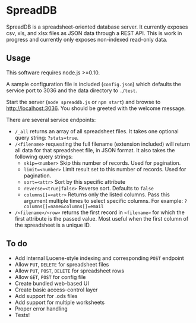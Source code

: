 SpreadDB
========

SpreadDB is a spreadsheet-oriented database server. It currently exposes csv,
xls, and xlsx files as JSON data through a REST API. This is work in progress
and currently only exposes non-indexed read-only data.

Usage
-----
This software requires node.js >=0.10.

A sample configuration file is included (`config.json`) which defaults the
service port to 3036 and the data directory to `./test`.

Start the server (`node spreaddb.js` or `npm start`) and browse to
[http://localhost:3036](http://localhost:3036). You should be greeted with the
welcome message.

There are several service endpoints:

* `/_all` returns an array of all spreadsheet files. It takes one optional query
string: `?stats=true`.
* `/<filename>` requesting the full filename (extension included) will return
all data for that spreadsheet file, in JSON format. It also takes the following
query strings:
    - `skip=<number>` Skip this number of records. Used for pagination.
    - `limit=<number>` Limit result set to this number of records. Used for
    pagination.
    - `sort=<attr>` Sort by this specific attribute
    - `reverse=<true|false>` Reverse sort. Defaults to `false`
    - `columns[]=<attr>` Returns only the listed columns. Pass this argument
    multiple times to select specific columns. For example:
    `?columns[]=name&columns[]=email`
* `/<filename>/<row>` returns the first record in `<filename>` for which the
first attribute is the passed value. Most useful when the first column of the
spreadsheet is a unique ID.

To do
-----
* Add internal Lucene-style indexing and corresponding `POST` endpoint
* Allow `PUT`, `DELETE` for spreadsheet files
* Allow `PUT`, `POST`, `DELETE` for spreadsheet rows
* Allow `GET`, `POST` for config file
* Create bundled web-based UI
* Create basic access-control layer
* Add support for .ods files
* Add support for multiple worksheets
* Proper error handling
* Tests!
